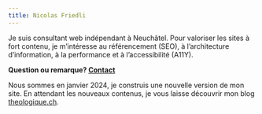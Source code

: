 ```yaml
---
title: Nicolas Friedli
---
```


Je suis consultant web indépendant à Neuchâtel. Pour valoriser les sites à fort contenu, je m’intéresse au référencement (SEO), à l’architecture d’information, à la performance et à l’accessibilité (A11Y).

**Question ou remarque? [Contact](/contact/)**

Nous sommes en janvier 2024, je construis une nouvelle version de mon site. En attendant les nouveaux contenus, je vous laisse découvrir mon blog [theologique.ch](https://theologique.ch).
